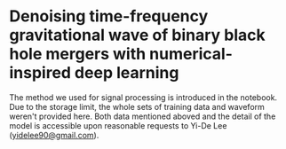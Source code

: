# Denoising time-frequency gravitational wave of binary black hole mergers with numerical-inspired deep learning
The method we used for signal processing is introduced in the notebook.
Due to the storage limit, the whole sets of training data and waveform weren't provided here.
Both data mentioned aboved and the detail of the model is accessible upon reasonable requests to Yi-De Lee (yidelee90@gmail.com).
